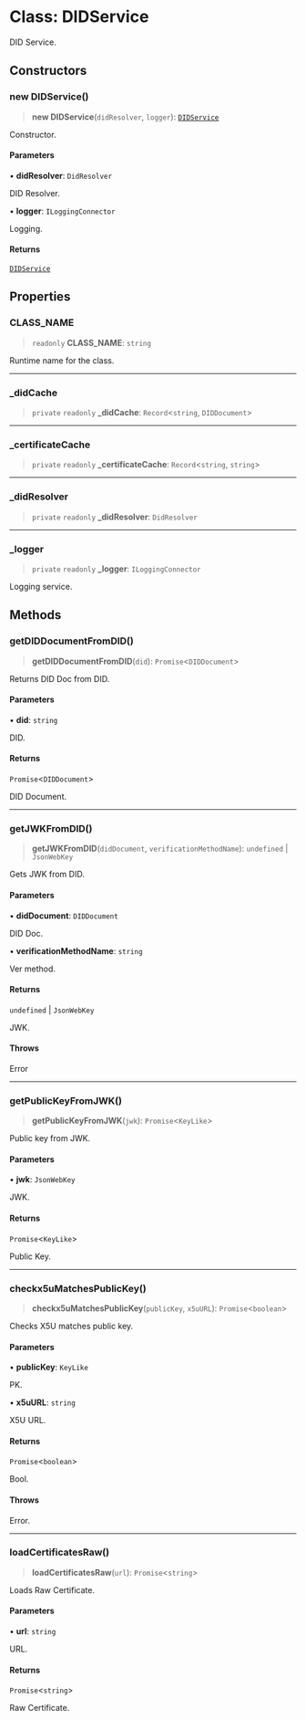 # Class: DIDService

DID Service.

## Constructors

### new DIDService()

> **new DIDService**(`didResolver`, `logger`): [`DIDService`](DIDService.md)

Constructor.

#### Parameters

• **didResolver**: `DidResolver`

DID Resolver.

• **logger**: `ILoggingConnector`

Logging.

#### Returns

[`DIDService`](DIDService.md)

## Properties

### CLASS\_NAME

> `readonly` **CLASS\_NAME**: `string`

Runtime name for the class.

***

### \_didCache

> `private` `readonly` **\_didCache**: `Record`\<`string`, `DIDDocument`\>

***

### \_certificateCache

> `private` `readonly` **\_certificateCache**: `Record`\<`string`, `string`\>

***

### \_didResolver

> `private` `readonly` **\_didResolver**: `DidResolver`

***

### \_logger

> `private` `readonly` **\_logger**: `ILoggingConnector`

Logging service.

## Methods

### getDIDDocumentFromDID()

> **getDIDDocumentFromDID**(`did`): `Promise`\<`DIDDocument`\>

Returns DID Doc from DID.

#### Parameters

• **did**: `string`

DID.

#### Returns

`Promise`\<`DIDDocument`\>

DID Document.

***

### getJWKFromDID()

> **getJWKFromDID**(`didDocument`, `verificationMethodName`): `undefined` \| `JsonWebKey`

Gets JWK from DID.

#### Parameters

• **didDocument**: `DIDDocument`

DID Doc.

• **verificationMethodName**: `string`

Ver method.

#### Returns

`undefined` \| `JsonWebKey`

JWK.

#### Throws

Error

***

### getPublicKeyFromJWK()

> **getPublicKeyFromJWK**(`jwk`): `Promise`\<`KeyLike`\>

Public key from JWK.

#### Parameters

• **jwk**: `JsonWebKey`

JWK.

#### Returns

`Promise`\<`KeyLike`\>

Public Key.

***

### checkx5uMatchesPublicKey()

> **checkx5uMatchesPublicKey**(`publicKey`, `x5uURL`): `Promise`\<`boolean`\>

Checks X5U matches public key.

#### Parameters

• **publicKey**: `KeyLike`

PK.

• **x5uURL**: `string`

X5U URL.

#### Returns

`Promise`\<`boolean`\>

Bool.

#### Throws

Error.

***

### loadCertificatesRaw()

> **loadCertificatesRaw**(`url`): `Promise`\<`string`\>

Loads Raw Certificate.

#### Parameters

• **url**: `string`

URL.

#### Returns

`Promise`\<`string`\>

Raw Certificate.
